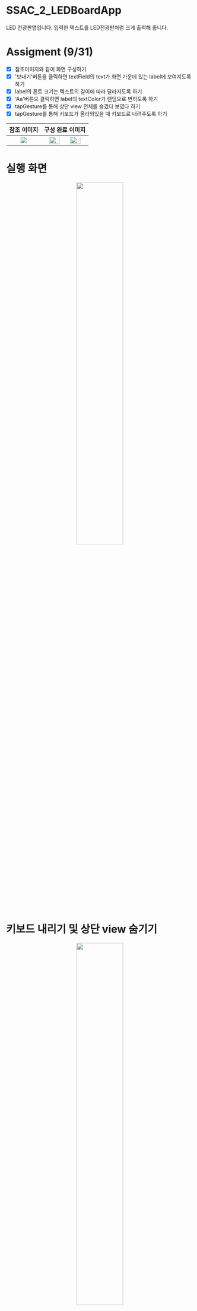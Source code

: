 # SSAC_2_LEDBoardApp
LED 전광판앱입니다. 입력한 텍스트를 LED전광판처럼 크게 출력해 줍니다.

# Assigment (9/31)
- [x] 참조이미지와 같이 화면 구성하기
- [x] '보내기'버튼을 클릭하면 textField의 text가 화면 가운데 있는 label에 보여지도록 하기
- [x] label의 폰트 크기는 텍스트의 길이에 따라 달라지도록 하기
- [x] 'Aa'버튼으 클릭하면 label의 textColor가 랜덤으로 변하도록 하기
- [x] tapGesture를 통해 상단 view 전체를 숨겼다 보였다 하기
- [x] tapGesture를 통해 키보드가 올라와있을 때 키보드르 내려주도록 하기

|참조 이미지|구성 완료 이미지|
|:---:|:---:|
  |<img src="https://user-images.githubusercontent.com/59866819/136340919-60d5e354-5b18-4ec9-a851-b5e82d1e0967.png" />|<img width="50%" src="https://user-images.githubusercontent.com/59866819/136340999-8a81d87c-4e98-422f-a6d6-8ef47b34d1d2.png" /><img width="50%" src="https://user-images.githubusercontent.com/59866819/136340983-70b1446c-cd7c-402b-9b7f-3762fcd80ab2.png"/>|
  

# 실행 화면
<p align="center"> <img width="50%" src="https://user-images.githubusercontent.com/59866819/136341706-6b23c4a7-8f33-406d-b528-dcb7c72ea24a.mp4" /> <p>

# 키보드 내리기 및 상단 view 숨기기
<p align="center"> <img width="50%" src="https://user-images.githubusercontent.com/59866819/136346243-63773242-00c6-4abc-be3d-9f9e5bb65b57.mp4" /> <p>
